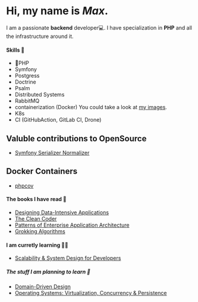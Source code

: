 # Hi, my name is *Max*. 
I am a passionate **backend** developer💻. I have specialization in **PHP** and all the infrastructure around it. 
#### Skills 🌠
* :elephant:PHP 
* Symfony
* Postgress
* Doctrine
* Psalm
* Distributed Systems
* RabbitMQ
* containerization (Docker) You could take a look at [my images](https://hub.docker.com/u/fearofcode).
* K8s
* CI (GitHubAction, GitLab CI, Drone)

## Valuble contributions to OpenSource
* [Symfony Serializer Normalizer](https://github.com/Legion112/discriminator-default-normalizer)
## Docker Containers
* [phpcov](https://github.com/Legion112/docker-phpcov)

#### The books I have read 📖
* [Designing Data-Intensive Applications](https://www.amazon.com/Designing-Data-Intensive-Applications-Reliable-Maintainable/dp/1449373321)
* [The Clean Coder](https://www.amazon.com/Clean-Coder-Conduct-Professional-Programmers/dp/0137081073)
* [Patterns of Enterprise Application Architecture](https://www.amazon.com/Patterns-Enterprise-Application-Architecture-Martin/dp/0321127420)
* [Grokking Algorithms](https://www.amazon.com/Grokking-Algorithms-illustrated-programmers-curious/dp/1617292230)

#### I am curretly learning 👨‍🎓
* [Scalability & System Design for Developers](https://www.educative.io/path/scalability-system-design)

##### The stuff I am planning to learn 📃
* [Domain-Driven Design](https://www.amazon.com/Domain-Driven-Design-Tackling-Complexity-Software/dp/0321125215)
* [Operating Systems: Virtualization, Concurrency & Persistence](https://www.educative.io/courses/operating-systems-virtualization-concurrency-persistence)
